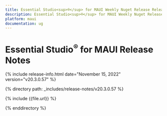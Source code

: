 ```yaml
---
title: Essential Studio<sup>®</sup> for MAUI Weekly Nuget Release Release Notes  
description: Essential Studio<sup>®</sup> for MAUI Weekly Nuget Release Release Notes  
platform: maui
documentation: ug
---
```


# Essential Studio<sup>®</sup> for MAUI  Release Notes  

{% include release-info.html date="November 15, 2022"  version="v20.3.0.57" %} 

{% directory path: _includes/release-notes/v20.3.0.57 %}

{% include {{file.url}} %}

{% enddirectory %}